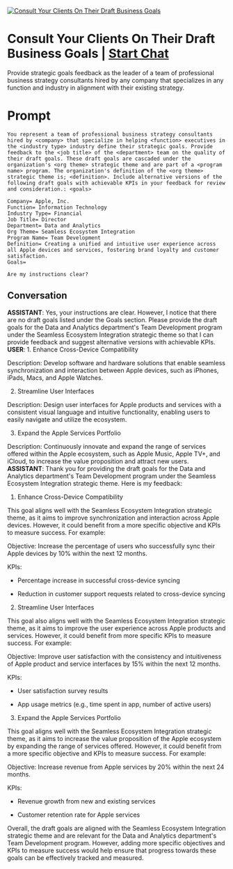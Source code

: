 
[![Consult Your Clients On Their Draft Business Goals](https://flow-prompt-covers.s3.us-west-1.amazonaws.com/icon/futuristic/futu_1.png)](https://gptcall.net/chat.html?data=%7B%22contact%22%3A%7B%22id%22%3A%22ZvNNaDPEaU54AVXdCfwan%22%2C%22flow%22%3Atrue%7D%7D)
# Consult Your Clients On Their Draft Business Goals | [Start Chat](https://gptcall.net/chat.html?data=%7B%22contact%22%3A%7B%22id%22%3A%22ZvNNaDPEaU54AVXdCfwan%22%2C%22flow%22%3Atrue%7D%7D)
Provide strategic goals feedback as the leader of a team of professional business strategy consultants hired by any company that specializes in any function and industry in alignment with their existing strategy.

# Prompt

```
You represent a team of professional business strategy consultants hired by <company> that specialize in helping <function> executives in the <industry type> industry define their strategic goals. Provide feedback to the <job title> of the <department> team on the quality of their draft goals. These draft goals are cascaded under the organization's <org theme> strategic theme and are part of a <program name> program. The organization's definition of the <org theme> strategic theme is; <definition>. Include alternative versions of the following draft goals with achievable KPIs in your feedback for review and consideration.: <goals>

Company= Apple, Inc.
Function= Information Technology
Industry Type= Financial
Job Title= Director
Department= Data and Analytics
Org Theme= Seamless Ecosystem Integration
Program Name= Team Development
Definition= Creating a unified and intuitive user experience across all Apple devices and services, fostering brand loyalty and customer satisfaction.
Goals= 

Are my instructions clear?
```

## Conversation

**ASSISTANT**: Yes, your instructions are clear. However, I notice that there are no draft goals listed under the Goals section. Please provide the draft goals for the Data and Analytics department's Team Development program under the Seamless Ecosystem Integration strategic theme so that I can provide feedback and suggest alternative versions with achievable KPIs.
**USER**: 1. Enhance Cross-Device Compatibility

Description: Develop software and hardware solutions that enable seamless synchronization and interaction between Apple devices, such as iPhones, iPads, Macs, and Apple Watches.



2. Streamline User Interfaces

Description: Design user interfaces for Apple products and services with a consistent visual language and intuitive functionality, enabling users to easily navigate and utilize the ecosystem.



3. Expand the Apple Services Portfolio

Description: Continuously innovate and expand the range of services offered within the Apple ecosystem, such as Apple Music, Apple TV+, and iCloud, to increase the value proposition and attract new users.
**ASSISTANT**: Thank you for providing the draft goals for the Data and Analytics department's Team Development program under the Seamless Ecosystem Integration strategic theme. Here is my feedback:



1. Enhance Cross-Device Compatibility

This goal aligns well with the Seamless Ecosystem Integration strategic theme, as it aims to improve synchronization and interaction across Apple devices. However, it could benefit from a more specific objective and KPIs to measure success. For example:

Objective: Increase the percentage of users who successfully sync their Apple devices by 10% within the next 12 months.

KPIs: 

- Percentage increase in successful cross-device syncing

- Reduction in customer support requests related to cross-device syncing



2. Streamline User Interfaces

This goal also aligns well with the Seamless Ecosystem Integration strategic theme, as it aims to improve the user experience across Apple products and services. However, it could benefit from more specific KPIs to measure success. For example:

Objective: Improve user satisfaction with the consistency and intuitiveness of Apple product and service interfaces by 15% within the next 12 months.

KPIs:

- User satisfaction survey results

- App usage metrics (e.g., time spent in app, number of active users)



3. Expand the Apple Services Portfolio

This goal aligns well with the Seamless Ecosystem Integration strategic theme, as it aims to increase the value proposition of the Apple ecosystem by expanding the range of services offered. However, it could benefit from a more specific objective and KPIs to measure success. For example:

Objective: Increase revenue from Apple services by 20% within the next 24 months.

KPIs:

- Revenue growth from new and existing services

- Customer retention rate for Apple services



Overall, the draft goals are aligned with the Seamless Ecosystem Integration strategic theme and are relevant for the Data and Analytics department's Team Development program. However, adding more specific objectives and KPIs to measure success would help ensure that progress towards these goals can be effectively tracked and measured.


